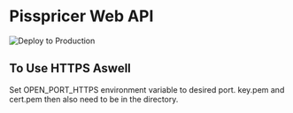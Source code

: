 # Pisspricer Web API
![Deploy to Production](https://github.com/TooMuch4U/pisspricer-api/workflows/Deploy%20to%20production/badge.svg)

## To Use HTTPS Aswell
Set OPEN_PORT_HTTPS environment variable to desired port.
key.pem and cert.pem then also need to be in the directory.
